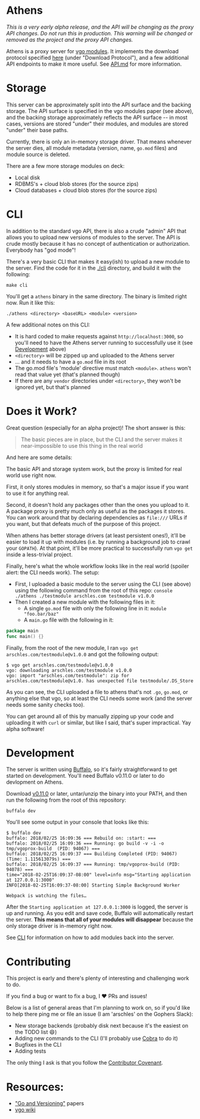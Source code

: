 # Athens

_This is a very early alpha release, and the API will be changing as the proxy API changes._
_Do not run this in production. This warning will be changed or removed as the project and the proxy API changes._

Athens is a proxy server for [vgo modules](https://github.com/golang/go/wiki/vgo). It implements
the download protocol specified [here](https://research.swtch.com/vgo-module)
(under "Download Protocol"), and a few additional API endpoints to make it more useful. See
[API.md](./API.md) for more information.

# Storage

This server can be approximately split into the API surface and the backing storage. The API
surface is specified in the vgo modules paper (see above), and the backing storage approximately
reflects the API surface -- in most cases, versions are stored "under" their modules, and
modules are stored "under" their base paths.

Currently, there is only an in-memory storage driver. That means whenever the server dies,
all module metadata (version, name, `go.mod` files) and module source is deleted.

There are a few more storage modules on deck:

* Local disk
* RDBMS's + cloud blob stores (for the source zips)
* Cloud databases + cloud blob stores (for the source zips)

# CLI

In addition to the standard vgo API, there is also a crude "admin" API that allows you to upload
new versions of modules to the server. The API is crude mostly because it has no concept of
authentication or authorization. Everybody has "god mode"!

There's a very basic CLI that makes it easy(ish) to upload a new module to the server. Find the
code for it in the [./cli](./cli) directory, and build it with the following:

```console
make cli
```

You'll get a `athens` binary in the same directory. The binary is limited
right now. Run it like this:

```console
./athens <directory> <baseURL> <module> <version>
```

A few additional notes on this CLI:

* It is hard coded to make requests against `http://localhost:3000`, so you'll need to have the
  Athens server running to successfully use it (see [Development](#development) above)
* `<directory>` will be zipped up and uploaded to the Athens server
* ... and it needs to have a `go.mod` file in its root
* The go.mod file's 'module' directive must match `<module>`. `athens` won't read that
  value yet (that's planned though)
* If there are any `vendor` directories under `<directory>`, they won't be ignored yet, but that's
  planned

# Does it Work?

Great question (especially for an alpha project)! The short answer is this:

> The basic pieces are in place, but the CLI and the server makes it near-impossible to
> use this thing in the real world

And here are some details:

The basic API and storage system work, but the proxy is limited for real world use right now.

First, it only stores modules in memory, so that's a major issue if you want to use it for anything
real.

Second, it doesn't hold any packages other than the ones you upload to it. A package proxy
is pretty much only as useful as the packages it stores. You can work around that by declaring
dependencies as `file:///` URLs if you want, but that defeats much of the purpose of this project.

When athens has better storage drivers (at least persistent ones!), it'll be easier to load it up
with modules (i.e. by running a background job to crawl your `GOPATH`). At that point, it'll be
more practical to successfully run `vgo get` inside a less-trivial project.

Finally, here's what the whole workflow looks like in the real world (spoiler alert: the CLI needs
work). The setup:

* First, I uploaded a basic module to the server using the CLI (see above) using the following command
  from the root of this repo:
  `console ./athens ./testmodule arschles.com testmodule v1.0.0`
* Then I created a new module with the following files in it:
  * A single `go.mod` file with only the following line in it: `module "foo.bar/baz"`
  * A `main.go` file with the following in it:

```go
package main
func main() {}
```

Finally, from the root of the new module, I ran `vgo get arschles.com/testmodule@v1.0.0` and got the
following output:

```console
$ vgo get arschles.com/testmodule@v1.0.0
vgo: downloading arschles.com/testmodule v1.0.0
vgo: import "arschles.com/testmodule": zip for arschles.com/testmodule@v1.0. has unexpected file testmodule/.DS_Store
```

As you can see, the CLI uploaded a file to athens that's not `.go`, `go.mod`, or anything else
that vgo, so at least the CLI needs some work (and the server needs some sanity checks too).

You can get around all of this by manually zipping up your code and uploading it with `curl` or
similar, but like I said, that's super impractical. Yay alpha software!

# Development

The server is written using [Buffalo](https://gobuffalo.io/), so it's fairly straightforward
to get started on development. You'll need Buffalo v0.11.0 or later to do devlopment on Athens.

Download
[v0.11.0](https://github.com/gobuffalo/buffalo/releases/tag/v0.11.0) or later, untar/unzip the
binary into your PATH, and then run the following from the root of this repository:

```console
buffalo dev
```

You'll see some output in your console that looks like this:

```console
$ buffalo dev
buffalo: 2018/02/25 16:09:36 === Rebuild on: :start: ===
buffalo: 2018/02/25 16:09:36 === Running: go build -v -i -o tmp/vgoprox-build  (PID: 94067) ===
buffalo: 2018/02/25 16:09:37 === Building Completed (PID: 94067) (Time: 1.115613079s) ===
buffalo: 2018/02/25 16:09:37 === Running: tmp/vgoprox-build (PID: 94078) ===
time="2018-02-25T16:09:37-08:00" level=info msg="Starting application at 127.0.0.1:3000"
INFO[2018-02-25T16:09:37-08:00] Starting Simple Background Worker

Webpack is watching the files…
```

After the `Starting application at 127.0.0.1:3000` is logged, the server is up and running.
As you edit and save code, Buffalo will automatically restart the server. **This means that
all of your modules will disappear** because the only storage driver is in-memory right now.

See [CLI](#CLI) for information on how to add modules back into the server.

# Contributing

This project is early and there's plenty of interesting and challenging work to do.

If you find a bug or want to fix a bug, I :heart: PRs and issues!

Below is a list of general areas that I'm planning to work on, so if you'd like to help there ping me or file an issue (I am 'arschles' on the Gophers Slack):

* New storage backends (probably disk next because it's the easiest on the TODO list :smile:)
* Adding new commands to the CLI (I'll probably use [Cobra](https://github.com/spf13/cobra) to do it)
* Bugfixes in the CLI
* Adding tests

The only thing I ask is that you follow the
[Contributor Covenant](https://www.contributor-covenant.org/).

# Resources:

* ["Go and Versioning"](https://research.swtch.com/vgo) papers
* [vgo wiki](https://github.com/golang/go/wiki/vgo)

